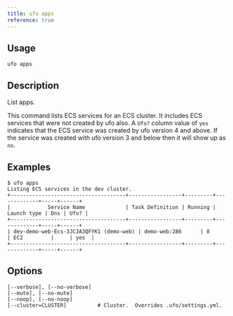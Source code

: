 ```yaml
---
title: ufo apps
reference: true
---
```


## Usage

    ufo apps

## Description

List apps.

This command lists ECS services for an ECS cluster. It includes ECS services that were not created by ufo also.  A `Ufo?` column value of `yes` indicates that the ECS service was created by ufo version 4 and above.  If the service was created with ufo version 3 and below then it will show up as `no`.

## Examples

    $ ufo apps
    Listing ECS services in the dev cluster.
    +-------------------------------------+-----------------+---------+-------------+-----+------+
    |            Service Name             | Task Definition | Running | Launch type | Dns | Ufo? |
    +-------------------------------------+-----------------+---------+-------------+-----+------+
    | dev-demo-web-Ecs-3JCJA3QFYK1 (demo-web) | demo-web:286      | 8       | EC2         |     | yes  |
    +-------------------------------------+-----------------+---------+-------------+-----+------+


## Options

```
[--verbose], [--no-verbose]  
[--mute], [--no-mute]        
[--noop], [--no-noop]        
[--cluster=CLUSTER]          # Cluster.  Overrides .ufo/settings.yml.
```

